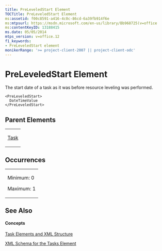 ```yaml
---
title: PreLeveledStart Element
TOCTitle: PreLeveledStart Element
ms:assetid: f00c8591-a416-4c0c-86cd-6a39fb914f6e
ms:mtpsurl: https://msdn.microsoft.com/en-us/library/Bb968725(v=office.12)
ms:contentKeyID: 13188415
ms.date: 05/05/2014
mtps_version: v=office.12
f1_keywords:
- PreLeveledStart element
monikerRange: '>= project-client-2007 || project-client-odc'
---
```


# PreLeveledStart Element




The start date of a task as it was before resource leveling was performed.

    <PreLeveledStart>
      DateTimeValue
    </PreLeveledStart>

## Parent Elements

<table>
<colgroup>
<col style="width: 100%" />
</colgroup>
<tbody>
<tr class="odd">
<td><p><a href="bb968487(v=office.12).md">Task</a></p></td>
</tr>
</tbody>
</table>

## Occurrences

<table>
<colgroup>
<col style="width: 100%" />
</colgroup>
<tbody>
<tr class="odd">
<td><p>Minimum: 0</p>
<p>Maximum: 1</p></td>
</tr>
</tbody>
</table>

## See Also

#### Concepts

[Task Elements and XML Structure](task-elements-and-xml-structure.md)

[XML Schema for the Tasks Element](xml-schema-for-the-tasks-element.md)

